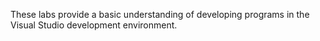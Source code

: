 These labs provide a basic understanding of developing programs in the Visual Studio development environment.
